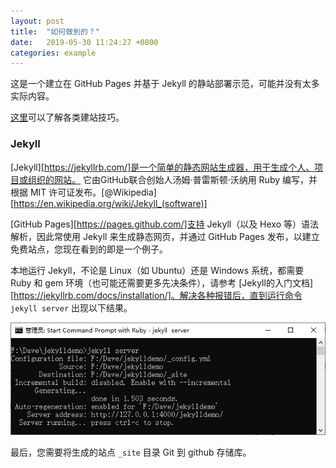 ```yaml
---
layout: post
title:  "如何做到的？"
date:   2019-05-30 11:24:27 +0800
categories: example
---
```


这是一个建立在 GitHub Pages 并基于 Jekyll 的静站部署示范，可能并没有太多实际内容。

[这里](http://www.thailycare.com/blog/)可以了解各类建站技巧。

###  Jekyll

[Jekyll][https://jekyllrb.com/]是一个简单的静态网站生成器，用于生成个人、项目或组织的网站。 它由GitHub联合创始人汤姆·普雷斯顿·沃纳用 Ruby 编写，并根据 MIT 许可证发布。[@Wikipedia][https://en.wikipedia.org/wiki/Jekyll_(software)]

[GitHub Pages][https://pages.github.com/]支持 Jekyll（以及 Hexo 等）语法解析，因此常使用 Jekyll 来生成静态网页，并通过 GitHub Pages 发布，以建立免费站点，您现在看到的即是一个例子。

本地运行 Jekyll，不论是 Linux（如 Ubuntu）还是 Windows 系统，都需要 Ruby 和 gem 环境（也可能还需要更多先决条件），请参考 [Jekyll的入门文档][https://jekyllrb.com/docs/installation/]。解决各种报错后，直到运行命令 `jekyll server` 出现以下结果。

![jekyll-server](/images/jekyll-server.png)

最后，您需要将生成的站点 `_site` 目录 Git 到 github 存储库。

